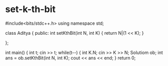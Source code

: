 # set-k-th-bit

#include<bits/stdc++.h>
using namespace std;

class Aditya
{
public:
int setKthBit(int N, int K)
    {
        return N|(1 << K);
    }
    
};

int main()
{
int t;
cin >> t;
while(t--)
{
int K.N;
cin >> K >> N;
Solutiom ob;
int ans = ob.setKthBit(int N, int K);
cout << ans << end;
}
return 0;
